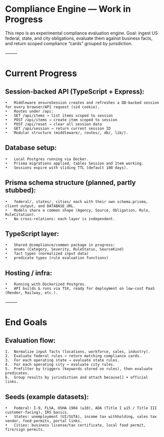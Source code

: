 # Compliance Engine — Work in Progress

This repo is an experimental compliance evaluation engine.
Goal: ingest US federal, state, and city obligations, evaluate them against business facts, and return scoped compliance “cards” grouped by jurisdiction.

⸻

# Current Progress
## Session-backed API (TypeScript + Express):
	•	Middleware ensureSession creates and refreshes a DB-backed session for every browser/API request (sid cookie).
	•	Routes under /api:
	•	GET /api/items → list items scoped to session
	•	POST /api/items → create item scoped to session
	•	POST /api/reset → clear all session data
	•	GET /api/session → return current session ID
	•	Modular structure (middleware/, routes/, db/, lib/).
## Database setup:
	•	Local Postgres running via Docker.
	•	Prisma migrations applied, tables Session and Item working.
	•	Sessions expire with sliding TTL (default 180 days).
## Prisma schema structure (planned, partly stubbed):
	•	federal/, states/, cities/ each with their own schema.prisma, client output, and DATABASE_URL.
	•	Models share a common shape (Agency, Source, Obligation, Rule, RuleCitation).
	•	No cross-relations: each layer is independent.
## TypeScript layer:
	•	Shared @compliance/common package in progress:
	•	enums (Category, Severity, RuleStatus, SourceKind)
	•	fact types (normalized input data)
	•	predicate types (rule evaluation functions)
## Hosting / infra:
	•	Running with Dockerized Postgres.
	•	API builds & runs via TSX, ready for deployment on low-cost PaaS (Render, Railway, etc.).

⸻

# End Goals
## Evaluation flow:
	1.	Normalize input facts (locations, workforce, sales, industry).
	2.	Evaluate federal rules → return matching compliance cards.
	3.	For each operating state → evaluate state rules.
	4.	For each operating city → evaluate city rules.
	5.	Prefilter by triggers (keywords stored on rules), then evaluate predicates.
	6.	Group results by jurisdiction and attach because[] + official links.
## Seeds (example datasets):
	•	Federal: I-9, FLSA, OSHA 1904 (≥10), ADA (Title I ≥15 / Title III customer-facing), IRS basics.
	•	States: unemployment (UI/SUTA), income tax withholding, sales tax vendor, food permits, portal links.
	•	Cities: business license/tax certificate, local food permit, fire/sign permits.